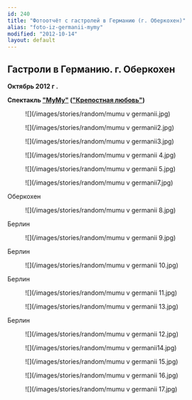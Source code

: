 ```yaml
---
id: 240
title: "Фотоотчёт с гастролей в Германию (г. Оберкохен)"
alias: "foto-iz-germanii-mymy"
modified: "2012-10-14"
layout: default
---
```


## Гастроли в Германию. г. Оберкохен

**Октябрь 2012 г .**

**Спектакль ["МуМу"](46-mumu.html) (["Крепостная любовь"](46-mumu.html))**

<figure>
![](/images/stories/random/mumu v germanii.jpg)
</figure>

<figure>
![](/images/stories/random/mumu v germanii2.jpg)
</figure>

<figure>
![](/images/stories/random/mumu v germanii3.jpg)
</figure>

<figure>
![](/images/stories/random/mumu v germanii 4.jpg)
</figure>

<figure>
![](/images/stories/random/mumu v germanii 5.jpg)
</figure>

<figure>
![](/images/stories/random/mumu v germanii7.jpg)
</figure>

Оберкохен

<figure>
![](/images/stories/random/mumu v germanii 8.jpg)
</figure>

Берлин

<figure>
![](/images/stories/random/mumu v germanii 9.jpg)
</figure>

Берлин

<figure>
![](/images/stories/random/mumu v germanii 10.jpg)
</figure>

Берлин

<figure>
![](/images/stories/random/mumu v germanii 11.jpg)
</figure>

<figure>
![](/images/stories/random/mumu v germanii 13.jpg)
</figure>

Берлин

<figure>
![](/images/stories/random/mumu v germanii 12.jpg)
</figure>

<figure>
![](/images/stories/random/mumu v germanii14.jpg)
</figure>

<figure>
![](/images/stories/random/mumu v germanii 15.jpg)
</figure>

<figure>
![](/images/stories/random/mumu v germanii 16.jpg)
</figure>

<figure>
![](/images/stories/random/mumu v germanii 17.jpg)
</figure>

